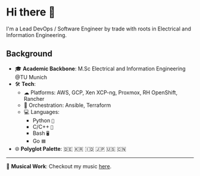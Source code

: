 # Hi there 👋

I'm a Lead DevOps / Software Engineer by trade with roots in Electrical and Information Engineering.

## Background

- 🎓 **Academic Backbone**: M.Sc Electrical and Information Engineering @TU Munich
- 🛠 **Tech**:
  - ☁ Platforms: AWS, GCP, Xen XCP-ng, Proxmox, RH OpenShift, Rancher
  - 🎡 Orchestration: Ansible, Terraform
  - 💻 Languages: 
    - Python `🐍` 
    - C/C++ `💾` 
    - Bash `🖥️` 
    - Go `🟦`
- 🌐 **Polyglot Palette**: 🇩🇪 🇰🇷 🇮🇩 🇯🇵 🇺🇸 🇨🇳

---


🎵 **Musical Work**: Checkout my music [here](https://youtube.com/@denmarcg).

